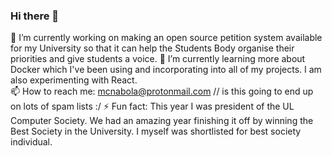 ### Hi there 👋

<!--
**mcnabola/mcnabola** is a ✨ _special_ ✨ repository because its `README.md` (this file) appears on your GitHub profile.

Here are some ideas to get you started:

- 🔭 I’m currently working on ...
- 🌱 I’m currently learning ...
- 👯 I’m looking to collaborate on ...
- 🤔 I’m looking for help with ...
- 💬 Ask me about ...
- 📫 How to reach me: ...
- 😄 Pronouns: ...
- ⚡ Fun fact: ...
-->

 🔭 I’m currently working on making an open source petition system available for my University so that it can help the Students Body organise their priorities and give students a voice.
 🌱 I’m currently learning more about Docker which I've been using and incorporating into all of my projects. I am also experimenting with React.  
 📫 How to reach me: mcnabola@protonmail.com // is this going to end up on lots of spam lists :/ 
 ⚡ Fun fact: This year I was president of the UL Computer Society. We had an amazing year finishing it off by winning the Best Society in the University. I myself was shortlisted for best society individual. 
